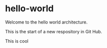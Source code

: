 # hello-world

Welcome to the hello world architecture.

This is the start of a new respository in Git Hub.

This is cool
